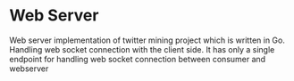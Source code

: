 # Web Server

Web server implementation of twitter mining project which is written in Go. Handling web socket connection with the client side.
It has only a single endpoint for handling web socket connection between consumer and webserver